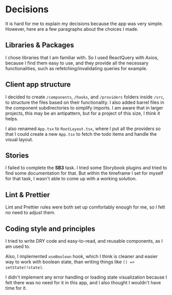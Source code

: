 # Decisions

It is hard for me to explain my decisions because the app was very simple.
However, here are a few paragraphs about the choices I made.

## Libraries & Packages
I chose libraries that I am familiar with.
So I used ReactQuery with Axios,
because I find them easy to use, and they provide all the necessary functionalities, such as refetching/invalidating queries for example.

## Client app structure
I decided to create `/components`, `/hooks`, and `/providers` folders inside `/src`,
to structure the files based on their functionality.
I also added barrel files in the component subdirectories to simplify imports.
I am aware that in larger projects, this may be an antipattern, but for a project of this size, I think it helps.

I also renamed `App.tsx` to `RootLayout.tsx`,
where I put all the providers so that I could create a new `App.tsx`
to fetch the todo items and handle the visual layout.

## Stories
I failed to complete the **SB3** task. I tried some Storybook plugins and tried
to find some documentation for that.
But within the timeframe I set for myself for that task,
I wasn't able to come up with a working solution.

## Lint & Prettier
Lint and Prettier rules were both set up comfortably enough for me,
so I felt no need to adjust them.

## Coding style and principles
I tried to write DRY code and easy-to-read, and reusable components, as I am used to.

Also, I implemented `useBoolean` hook, which I think is cleaner and easier way to work
with boolean state, than writing things like `() => setState(!state)`.

I didn't implement any error handling or loading state visualization because
I felt there was no need for it in this app,
and I also thought I wouldn't have time for it.